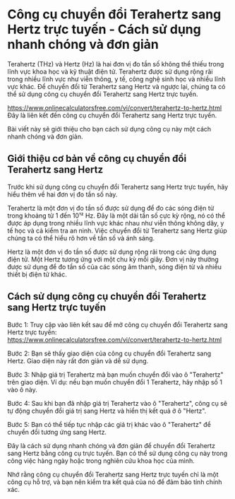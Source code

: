 Công cụ chuyển đổi Terahertz sang Hertz trực tuyến - Cách sử dụng nhanh chóng và đơn giản
=========================================================================================

Terahertz (THz) và Hertz (Hz) là hai đơn vị đo tần số không thể thiếu trong lĩnh vực khoa học và kỹ thuật điện tử. Terahertz được sử dụng rộng rãi trong nhiều lĩnh vực như viễn thông, y tế, công nghệ sinh học và nhiều lĩnh vực khác. Để chuyển đổi từ Terahertz sang Hertz và ngược lại, chúng ta có thể sử dụng công cụ chuyển đổi Terahertz sang Hertz trực tuyến.

https://www.onlinecalculatorsfree.com/vi/convert/terahertz-to-hertz.html Đây là liên kết đến công cụ chuyển đổi Terahertz sang Hertz trực tuyến.

Bài viết này sẽ giới thiệu cho bạn cách sử dụng công cụ này một cách nhanh chóng và đơn giản.

Giới thiệu cơ bản về công cụ chuyển đổi Terahertz sang Hertz
------------------------------------------------------------

Trước khi sử dụng công cụ chuyển đổi Terahertz sang Hertz trực tuyến, hãy hiểu thêm về hai đơn vị đo tần số này.

Terahertz là một đơn vị đo tần số được sử dụng để đo các sóng điện từ trong khoảng từ 1 đến 10¹² Hz. Đây là một dải tần số cực kỳ rộng, nó có thể được áp dụng trong nhiều lĩnh vực khác nhau như viễn thông không dây, y tế học và cả kiểm tra an ninh. Việc chuyển đổi từ Terahertz sang Hertz giúp chúng ta có thể hiểu rõ hơn về tần số và ánh sáng.

Hertz là một đơn vị đo tần số được sử dụng rộng rãi trong các ứng dụng điện tử. Một Hertz tương ứng với một chu kỳ mỗi giây. Đơn vị này thường được sử dụng để đo tần số của các sóng âm thanh, sóng điện từ và nhiều thiết bị điện tử khác.

Cách sử dụng công cụ chuyển đổi Terahertz sang Hertz trực tuyến
---------------------------------------------------------------

Bước 1: Truy cập vào liên kết sau để mở công cụ chuyển đổi Terahertz sang Hertz trực tuyến: <https://www.onlinecalculatorsfree.com/vi/convert/terahertz-to-hertz.html>

Bước 2: Bạn sẽ thấy giao diện của công cụ chuyển đổi Terahertz sang Hertz. Giao diện này rất đơn giản và dễ sử dụng.

Bước 3: Nhập giá trị Terahertz mà bạn muốn chuyển đổi vào ô "Terahertz" trên giao diện. Ví dụ: nếu bạn muốn chuyển đổi 1 Terahertz, hãy nhập số 1 vào ô này.

Bước 4: Sau khi bạn đã nhập giá trị Terahertz vào ô "Terahertz", công cụ sẽ tự động chuyển đổi giá trị sang Hertz và hiển thị kết quả ở ô "Hertz".

Bước 5: Bạn có thể tiếp tục nhập các giá trị khác vào ô "Terahertz" để chuyển đổi tương ứng sang Hertz.

Đây là cách sử dụng nhanh chóng và đơn giản để chuyển đổi Terahertz sang Hertz bằng công cụ trực tuyến. Bạn có thể sử dụng công cụ này trong công việc hàng ngày hoặc trong nghiên cứu khoa học của mình.

Nhớ rằng công cụ chuyển đổi Terahertz sang Hertz trực tuyến chỉ là một công cụ hỗ trợ, và bạn nên kiểm tra kết quả của nó để đảm bảo tính chính xác.